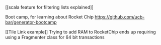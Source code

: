 [[scala feature for filtering lists explained]]

Boot camp, for learning about Rocket Chip
https://github.com/ucb-bar/generator-bootcamp

[[Tile Link example]] Trying to add RAM to RocketChip ends up requiring using a Fragmenter class for 64 bit transactions

